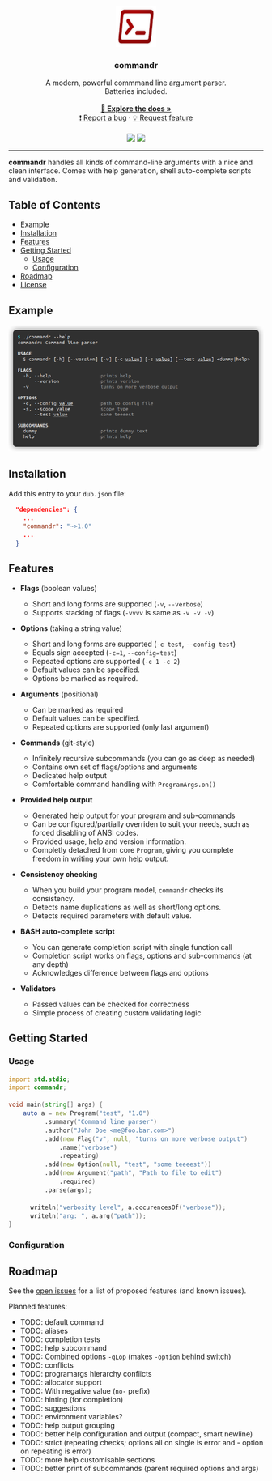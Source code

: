 <!-- LOGO -->
<p align="center">
  <a href="https://github.com/othneildrew/Best-README-Template">
    <img src="images/logo.png" alt="Logo" width="80" height="80">
  </a>

  <h3 align="center">commandr</h3>

  <p align="center">
    A modern, powerful commmand line argument parser. 
    <br>
    Batteries included.
    <br />
    <br />
    <a href="https://robik.github.io/commandr/"><strong>📗 Explore the docs »</strong></a>
    <br />
    <a href="https://github.com/robik/commandr/issues">❗️ Report a bug</a>
    ·
    <a href="https://github.com/robik/commandr/issues">💡 Request feature</a>    
    <br />  
    <br />
    <img src="https://img.shields.io/github/issues/robik/commandr.svg?style=flat-square">
    <img src="https://img.shields.io/github/license/robik/commandr.svg?style=flat-square">
    <br />
  </p>
</p>

- - -

**commandr** handles all kinds of command-line arguments with a nice and clean interface.
Comes with help generation, shell auto-complete scripts and validation. 


## Table of Contents

 - [Example](#example)
 - [Installation](#installation)
 - [Features](#features)
 - [Getting Started](#getting-started)
   - [Usage](#usage)
   - [Configuration](#configuration)
 - [Roadmap](#roadmap)
 - [License](#license)


## Example

![Example Help output](./images/help.png)

## Installation

Add this entry to your `dub.json` file:

```json
  "dependencies": {
    ...
    "commandr": "~>1.0"
    ...
  }
```


## Features

 - **Flags** (boolean values)
   - Short and long forms are supported (`-v`, `--verbose`)
   - Supports stacking of flags (`-vvvv` is same as `-v -v -v`)

 - **Options** (taking a string value)
   - Short and long forms are supported (`-c test`, `--config test`)
   - Equals sign accepted (`-c=1`, `--config=test`)
   - Repeated options are supported (`-c 1 -c 2`)
   - Default values can be specified.
   - Options be marked as required.

 - **Arguments** (positional)
   - Can be marked as required
   - Default values can be specified.
   - Repeated options are supported (only last argument)

 - **Commands** (git-style)
   - Infinitely recursive subcommands (you can go as deep as needed)
   - Contains own set of flags/options and arguments
   - Dedicated help output
   - Comfortable command handling with `ProgramArgs.on()`

 - **Provided help output**
   - Generated help output for your program and sub-commands
   - Can be configured/partially overriden to suit your needs, such as forced disabling of ANSI codes.
   - Provided usage, help and version information.
   - Completly detached from core `Program`, giving you complete freedom in writing your own help output.

 - **Consistency checking**
   - When you build your program model, `commandr` checks its consistency.
   - Detects name duplications as well as short/long options.
   - Detects required parameters with default value.

 - **BASH auto-complete script**
   - You can generate completion script with single function call
   - Completion script works on flags, options and sub-commands (at any depth)
   - Acknowledges difference between flags and options

 - **Validators**
   - Passed values can be checked for correctness
   - Simple process of creating custom validating logic


## Getting Started

### Usage

```D
import std.stdio;
import commandr;

void main(string[] args) {
    auto a = new Program("test", "1.0")
          .summary("Command line parser")
          .author("John Doe <me@foo.bar.com>")
          .add(new Flag("v", null, "turns on more verbose output")
              .name("verbose")
              .repeating)
          .add(new Option(null, "test", "some teeeest"))
          .add(new Argument("path", "Path to file to edit")
              .required)
          .parse(args);

      writeln("verbosity level", a.occurencesOf("verbose"));
      writeln("arg: ", a.arg("path"));
}
```

### Configuration

## Roadmap

See the [open issues](https://github.com/robik/commandr/issues) for a list of proposed features (and known issues).

Planned features:

- TODO: default command
- TODO: aliases
- TODO: completion tests
- TODO: help subcommand
- TODO: Combined options `-qLop` (makes `-option` behind switch)
- TODO: conflicts
- TODO: programargs hierarchy conflicts
- TODO: allocator support
- TODO: With negative value (`no-` prefix)
- TODO: hinting (for completion)
- TODO: suggestions
- TODO: environment variables?
- TODO: help output grouping
- TODO: better help configuration and output (compact, smart newline)
- TODO: strict (repeating checks; options all on single is error and - option on repeating is error)
- TODO: more help customisable sections
- TODO: better print of subcommands (parent required options and args)